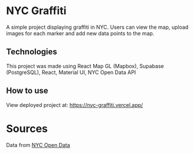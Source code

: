 # NYC Graffiti

A simple project displaying graffiti in NYC. Users can view the map, upload images for each marker and add new data points to the map.

## Technologies

This project was made using React Map GL (Mapbox), Supabase (PostgreSQL), React, Material UI, NYC Open Data API

## How to use

View deployed project at: https://nyc-graffiti.vercel.app/

# Sources

Data from [NYC Open Data](https://nycopendata.socrata.com/Social-Services/nyc-graffiti/8q69-4ke5/data)
